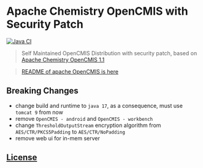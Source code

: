 # Apache Chemistry OpenCMIS with Security Patch

[![Java CI](https://github.com/Soontao/OpenCMIS/actions/workflows/java.yaml/badge.svg)](https://github.com/Soontao/OpenCMIS/actions/workflows/java.yaml)

> Self Maintained OpenCMIS Distribution with security patch, based on [Apache Chemistry OpenCMIS 1.1](https://chemistry.apache.org/java/opencmis.html)

> [README of apache OpenCMIS is here](./README.Apache.txt)

## Breaking Changes

- change build and runtime to `java 17`, as a consequence, must use `tomcat 9` from now
- remove `OpenCMIS - android` and `OpenCMIS - workbench`
- change `ThresholdOutputStream` encryption algorithm from `AES/CTR/PKCS5Padding` to `AES/CTR/NoPadding` 
- remove web ui for in-mem server

## [License](./LICENSE)
